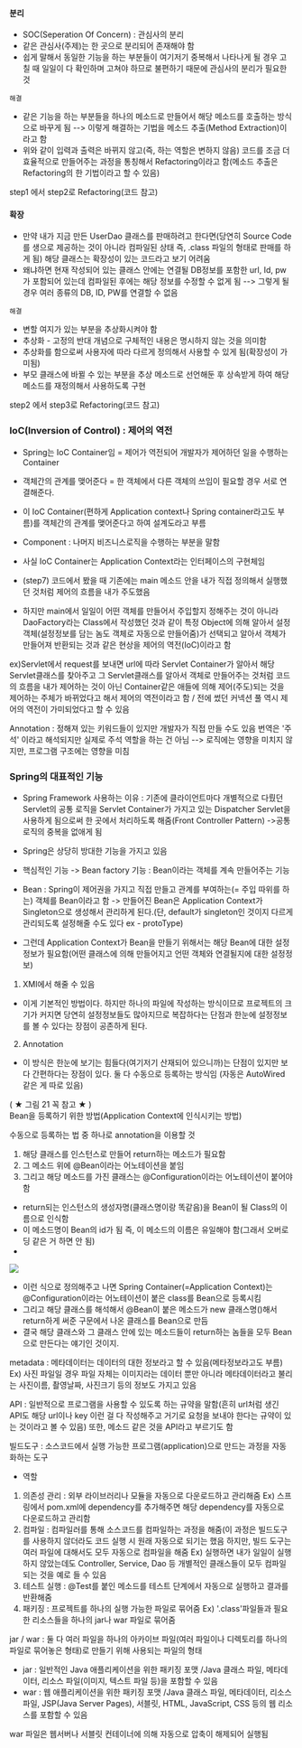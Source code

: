 
#### 분리
- SOC(Seperation Of Concern) : 관심사의 분리
- 같은 관심사(주제)는 한 곳으로 분리되어 존재해야 함
- 쉽게 말해서 동일한 기능을 하는 부분들이 여기저기 중복해서 나타나게 될 경우 고칠 때 일일이 다 확인하며 고쳐야 하므로 불편하기 때문에 관심사의 분리가 필요한 것

`해결`
- 같은 기능을 하는 부분들을 하나의 메소드로 만들어서 해당 메소드를 호출하는 방식으로 바꾸게 됨 --> 이렇게 해결하는 기법을 메소드 추출(Method Extraction)이라고 함
- 위와 같이 입력과 출력은 바뀌지 않고(즉, 하는 역할은 변하지 않음) 코드를 조금 더 효율적으로 만들어주는 과정을 통칭해서 Refactoring이라고 함(메소드 추출은 Refactoring의 한 기법이라고 할 수 있음)

step1 에서 step2로 Refactoring(코드 참고)



#### 확장
- 만약 내가 지금 만든 UserDao 클래스를 판매하려고 한다면(당연히 Source Code를 생으로 제공하는 것이 아니라 컴파일된 상태 즉, .class 파일의 형태로 판매를 하게 됨) 해당 클래스는 확장성이 있는 코드라고 보기 어려움
- 왜냐하면 현재 작성되어 있는 클래스 안에는 연결될 DB정보를 포함한 url, Id, pw가 포함되어 있는데 컴파일된 후에는 해당 정보를 수정할 수 없게 됨 --> 그렇게 될 경우 여러 종류의 DB, ID, PW를 연결할 수 없음

`해결`
- 변할 여지가 있는 부분을 추상화시켜야 함
- 추상화 - 고정의 반대 개념으로 구체적인 내용은 명시하지 않는 것을 의미함
- 추상화를 함으로써 사용자에 따라 다르게 정의해서 사용할 수 있게 됨(확장성이 가미됨)
- 부모 클래스에 바뀔 수 있는 부분을 추상 메소드로 선언해둔 후 상속받게 하여 해당 메소드를 재정의해서 사용하도록 구현

step2 에서 step3로 Refactoring(코드 참고)



### IoC(Inversion of Control) : 제어의 역전
- Spring는 IoC Container임 = 제어가 역전되어 개발자가 제어하던 일을 수행하는 Container
- 객체간의 관계를 맺어준다 = 한 객체에서 다른 객체의 쓰임이 필요할 경우 서로 연결해준다.
- 이 IoC Container(편하게 Application context나 Spring container라고도 부름)를 객체간의 관계를 맺어준다고 하여 설계도라고 부름
- Component : 나머지 비즈니스로직을 수행하는 부분을 말함
- 사실 IoC Container는 Application Context라는 인터페이스의 구현체임

- (step7) 코드에서 봤을 때 기존에는 main 메소드 안을 내가 직접 정의해서 실행했던 것처럼 제어의 흐름을 내가 주도했음
- 하지만 main에서 일일이 어떤 객체를 만들어서 주입할지 정해주는 것이 아니라 DaoFactory라는 Class에서 작성했던 것과 같이 특정  Object에 의해 알아서 설정 객체(설정정보를 담는 놈도 객체로 자동으로 만들어줌)가 선택되고 알아서 객체가 만들어져 반환되는 것과 같은 현상을 제어의 역전(IoC)이라고 함

ex)Servlet에서 request를 보내면 url에 따라 Servlet Container가 알아서 해당 Servlet클래스를 찾아주고 그 Servlet클래스를 알아서 객체로 만들어주는 것처럼 코드의 흐름을 내가 제어하는 것이 아닌 Container같은 애들에 의해 제어(주도)되는 것을 제어하는 주체가 바뀌었다고 해서 제어의 역전이라고 함 / 전에 썼던 커넥션 풀 역시 제어의 역전이 가미되었다고 할 수 있음

Annotation : 정해져 있는 키워드들이 있지만 개발자가 직접 만들 수도 있음
번역은 '주석' 이라고 해석되지만 실제로 주석 역할을 하는 건 아님
--> 로직에는 영향을 미치지 않지만, 프로그램 구조에는 영향을 미침



### Spring의 대표적인 기능
- Spring Framework 사용하는 이유 : 기존에 클라이언트마다 개별적으로 다뤘던 Servlet의 공통 로직을  Servlet Container가 가지고 있는 Dispatcher Servlet을 사용하게 됨으로써 한 곳에서 처리하도록 해줌(Front Controller Pattern) ->공통 로직의 중복을 없애게 됨
- Spring은 상당히 방대한 기능을 가지고 있음
- 핵심적인 기능 -> Bean factory 기능 : Bean이라는 객체를 계속 만들어주는 기능
- Bean : Spring이 제어권을 가지고 직접 만들고 관계를 부여하는(= 주입 따위를 하는) 객체를 Bean이라고 함 -> 만들어진 Bean은 Application Context가 Singleton으로 생성해서 관리하게 된다.(단, default가 singleton인 것이지 다르게 관리되도록 설정해줄 수도 있다 ex - protoType)

- 그런데 Application Context가 Bean을 만들기 위해서는 해당 Bean에 대한 설정정보가 필요함(어떤 클래스에 의해 만들어지고 언떤 객체와 연결될지에 대한 설정정보)
1. XMl에서 해줄 수 있음
- 이게 기본적인 방법이다. 하지만 하나의 파일에 작성하는 방식이므로 프로젝트의 크기가 커지면 당연히 설정정보들도 많아지므로 복잡하다는 단점과 한눈에 설정정보를 볼 수 있다는 장점이 공존하게 된다.
2. Annotation
- 이 방식은 한눈에 보기는 힘들다(여기저기 산재되어 있으니까)는 단점이 있지만 보다 간편하다는 장점이 있다.
둘 다 수동으로 등록하는 방식임 (자동은 AutoWired 같은 게 따로 있음)

( ★ 그림 21 꼭 참고 ★ )  
Bean을 등록하기 위한 방법(Application Context에 인식시키는 방법)

수동으로 등록하는 법 중 하나로 annotation을 이용할 것
1. 해당 클래스를 인스턴스로 만들어 return하는 메소드가 필요함
2. 그 메소드 위에 @Bean이라는 어노테이션을 붙임
3. 그리고 해당 메소드를 가진 클래스는 @Configuration이라는 어노테이션이 붙어야 함

- return되는 인스턴스의 생성자명(클래스명이랑 똑같음)을 Bean이 될 Class의 이름으로 인식함
- 이 메소드명이 Bean의 id가 됨 즉, 이 메소드의 이름은 유일해야 함(그래서 오버로딩 같은 거 하면 안 됨)
- 
![](Pasted%20image%2020230704074354.png)
- 이런 식으로 정의해주고 나면 Spring Container(=Application Context)는 @Configuration이라는 어노테이션이 붙은 class를 Bean으로 등록시킴
- 그리고 해당 클래스를 해석해서 @Bean이 붙은 메소드가 new 클래스명()해서 return하게 써준 구문에서 나온 클래스를 Bean으로 만듬
- 결국 해당 클래스와 그 클래스 안에 있는 메소드들이 return하는 놈들을 모두 Bean으로 만든다는 얘기인 것이지.

metadata : 메타데이터는 데이터의 대한 정보라고 할 수 있음(메타정보라고도 부름)
Ex) 사진 파일일 경우 파일 자체는 이미지라는 데이터 뿐만 아니라 메타데이터라고 불리는 사진이름, 촬영날짜, 사진크기 등의 정보도 가지고 있음

API : 일반적으로 프로그램을 사용할 수 있도록 하는 규약을 말함(흔히 url처럼 생긴 API도 해당 url이나 key 이런 걸 다 작성해주고 거기로 요청을 보내야 한다는 규약이 있는 것이라고 볼 수 있음) 또한, 메소드 같은 것을 API라고 부르기도 함

빌드도구 : 소스코드에서 실행 가능한 프로그램(application)으로 만드는 과정을 자동화하는 도구
- 역할
1. 의존성 관리 : 외부 라이브러리나 모듈을 자동으로 다운로드하고 관리해줌
Ex) 스프링에서 pom.xml에 dependency를 추가해주면 해당 dependency를 자동으로 다운로드하고 관리함
2. 컴파일 : 컴파일러를 통해 소스코드를 컴파일하는 과정을 해줌(이 과정은 빌드도구를 사용하지 않더라도 코드 실행 시 원래 자동으로 되기는 했음 하지만, 빌드 도구는 여러 파일에 대해서도 모두 자동으로 컴파일을 해줌
Ex) 실행하면 내가 일일이 실행하지 않았는데도 Controller, Service, Dao 등 개별적인 클래스들이 모두 컴파일되는 것을 예로 들 수 있음
3. 테스트 실행 : @Test를 붙인 메소드를 테스트 단계에서 자동으로 실행하고 결과를 반환해줌
4. 패키징 : 프로젝트를 하나의 실행 가능한 파일로 묶어줌
Ex) '.class'파일들과 필요한 리소스들을 하나의 jar나 war 파일로 묶어줌


jar / war : 둘 다 여러 파일을 하나의 아카이브 파일(여러 파일이나 디렉토리를 하나의 파일로 묶어놓은 형태)로 만들기 위해 사용되는 파일의 형태
- jar : 일반적인 Java 애플리케이션을 위한 패키징 포맷 /Java 클래스 파일, 메타데이터, 리소스 파일(이미지, 텍스트 파일 등)을 포함할 수 있음
- war : 웹 애플리케이션을 위한 패키징 포맷 /Java 클래스 파일, 메타데이터, 리소스 파일, JSP(Java Server Pages), 서블릿, HTML, JavaScript, CSS 등의 웹 리소스를 포함할 수 있음

war 파일은 웹서버나 서블릿 컨테이너에 의해 자동으로 압축이 해제되어 실행됨

